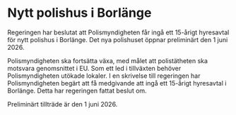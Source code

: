 # Nytt polishus i Borlänge

Regeringen har beslutat att Polismyndigheten får ingå ett 15-årigt hyresavtal för nytt polishus i Borlänge. Det nya polishuset öppnar preliminärt den 1 juni 2026.

Polismyndigheten ska fortsätta växa, med målet att polistätheten ska motsvara genomsnittet i EU. Som ett led i tillväxten behöver Polismyndigheten utökade lokaler. I en skrivelse till regeringen har Polismyndigheten begärt att få medgivande att ingå ett 15-årigt hyresavtal i Borlänge. Detta har regeringen fattat beslut om.

Preliminärt tillträde är den 1 juni 2026.
